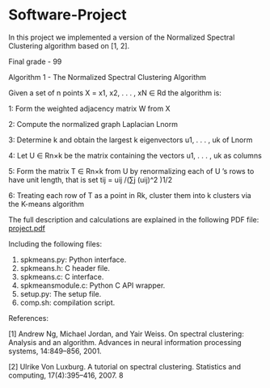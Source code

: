 # Software-Project

In this project we implemented a version of the Normalized Spectral Clustering algorithm based on [1, 2].

Final grade - 99 


Algorithm 1 - The Normalized Spectral Clustering Algorithm

Given a set of n points X = x1, x2, . . . , xN ∈ Rd the algorithm is:

1: Form the weighted adjacency matrix W from X

2: Compute the normalized graph Laplacian Lnorm

3: Determine k and obtain the largest k eigenvectors u1, . . . , uk of Lnorm

4: Let U ∈ Rn×k be the matrix containing the vectors u1, . . . , uk as columns

5: Form the matrix T ∈ Rn×k from U by renormalizing each of U ’s rows to have unit length, that is set tij = uij /(∑j (uij)^2 )1/2

6: Treating each row of T as a point in Rk, cluster them into k clusters via the K-means algorithm


The full description and calculations are explained in the following  PDF file:
[project.pdf](https://github.com/PlutovMaggi/Software-Project/files/14001252/project.pdf)


Including the following files:
1. spkmeans.py: Python interface. 
2. spkmeans.h: C header file.
3. spkmeans.c: C interface.
4. spkmeansmodule.c: Python C API wrapper.
5. setup.py: The setup file.
6. comp.sh: compilation script.



References:

[1] Andrew Ng, Michael Jordan, and Yair Weiss. On spectral clustering: Analysis and an algorithm.
Advances in neural information processing systems, 14:849–856, 2001.

[2] Ulrike Von Luxburg. A tutorial on spectral clustering. Statistics and computing, 17(4):395–416,
2007.
8

